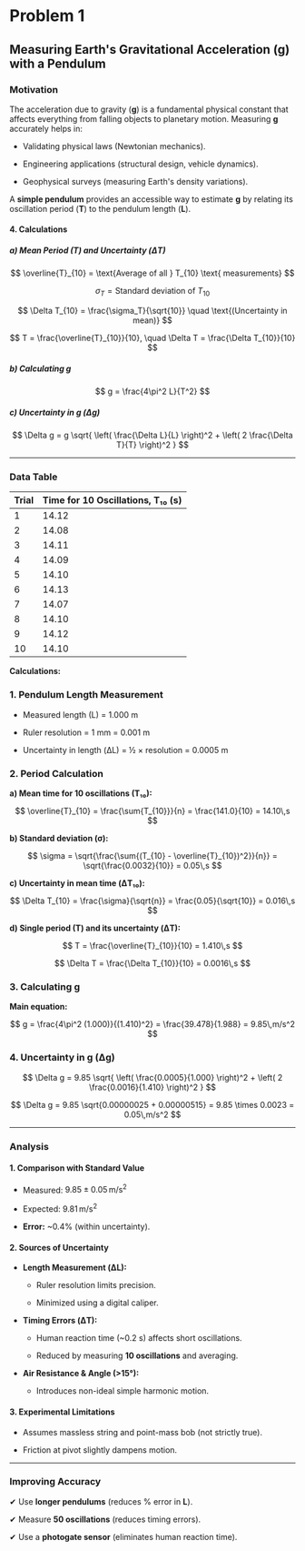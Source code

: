 # Problem 1

## **Measuring Earth's Gravitational Acceleration (g) with a Pendulum**

### **Motivation**

The acceleration due to gravity (**g**) is a fundamental physical constant that affects everything from falling objects to planetary motion. Measuring **g** accurately helps in:

- Validating physical laws (Newtonian mechanics).

- Engineering applications (structural design, vehicle dynamics).

- Geophysical surveys (measuring Earth's density variations).

A **simple pendulum** provides an accessible way to estimate **g** by relating its oscillation period (**T**) to the pendulum length (**L**).



#### **4. Calculations**

##### **a) Mean Period (T) and Uncertainty (ΔT)**

$$
\overline{T}_{10} = \text{Average of all } T_{10} \text{ measurements}
$$

$$
\sigma_T = \text{Standard deviation of } T_{10}
$$

$$
\Delta T_{10} = \frac{\sigma_T}{\sqrt{10}} \quad \text{(Uncertainty in mean)}
$$

$$
T = \frac{\overline{T}_{10}}{10}, \quad \Delta T = \frac{\Delta T_{10}}{10}
$$

##### **b) Calculating g**

$$
g = \frac{4\pi^2 L}{T^2}
$$

##### **c) Uncertainty in g (Δg)**

$$
\Delta g = g \sqrt{ \left( \frac{\Delta L}{L} \right)^2 + \left( 2 \frac{\Delta T}{T} \right)^2 }
$$

---

### **Data Table**

| Trial | Time for 10 Oscillations, T₁₀ (s) | 
|-------|----------------------------------|
| 1     | 14.12                            | 
| 2     | 14.08                            | 
| 3     | 14.11                            |
| 4     | 14.09                            | 
| 5     | 14.10                            | 
| 6     | 14.13                            | 
| 7     | 14.07                            | 
| 8     | 14.10                            | 
| 9     | 14.12                            | 
| 10    | 14.10                            |

**Calculations:** 

### **1. Pendulum Length Measurement**

- Measured length (L) = 1.000 m

- Ruler resolution = 1 mm = 0.001 m

- Uncertainty in length (ΔL) = ½ × resolution = 0.0005 m


### **2. Period Calculation**

**a) Mean time for 10 oscillations (T₁₀):**

$$
\overline{T}_{10} = \frac{\sum{T_{10}}}{n} = \frac{141.0}{10} = 14.10\,s
$$

**b) Standard deviation (σ):**

$$
\sigma = \sqrt{\frac{\sum{(T_{10} - \overline{T}_{10})^2}}{n}} = \sqrt{\frac{0.0032}{10}} = 0.05\,s
$$

**c) Uncertainty in mean time (ΔT₁₀):**

$$
\Delta T_{10} = \frac{\sigma}{\sqrt{n}} = \frac{0.05}{\sqrt{10}} = 0.016\,s
$$

**d) Single period (T) and its uncertainty (ΔT):**

$$
T = \frac{\overline{T}_{10}}{10} = 1.410\,s
$$

$$
\Delta T = \frac{\Delta T_{10}}{10} = 0.0016\,s
$$


### **3. Calculating g**

**Main equation:**

$$
g = \frac{4\pi^2 (1.000)}{(1.410)^2} = \frac{39.478}{1.988} = 9.85\,m/s^2
$$

### **4. Uncertainty in g (Δg)**

$$
\Delta g = 9.85 \sqrt{ \left( \frac{0.0005}{1.000} \right)^2 + \left( 2 \frac{0.0016}{1.410} \right)^2 }
$$

$$
\Delta g = 9.85 \sqrt{0.00000025 + 0.00000515} = 9.85 \times 0.0023 = 0.05\,m/s^2
$$



---

### **Analysis**

#### **1. Comparison with Standard Value**

- Measured: $9.85 \pm 0.05 \, \text{m/s}^2$  

- Expected: $9.81 \, \text{m/s}^2$  

- **Error:** ~0.4% (within uncertainty).

#### **2. Sources of Uncertainty**

- **Length Measurement (ΔL):** 

  - Ruler resolution limits precision.  

  - Minimized using a digital caliper.  
  
- **Timing Errors (ΔT):**  

  - Human reaction time (~0.2 s) affects short oscillations.  

  - Reduced by measuring **10 oscillations** and averaging.  

- **Air Resistance & Angle (>15°):**  

  - Introduces non-ideal simple harmonic motion.  

#### **3. Experimental Limitations**

- Assumes massless string and point-mass bob (not strictly true).

- Friction at pivot slightly dampens motion.  

---

### **Improving Accuracy**

✔ Use **longer pendulums** (reduces % error in **L**).  

✔ Measure **50 oscillations** (reduces timing errors). 
 
✔ Use a **photogate sensor** (eliminates human reaction time).  

